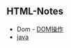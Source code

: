 ## HTML-Notes

- Dom
 - [DOM操作](https://bithup.github.io/blogs/dom/JavaScript操作DOM)
 - [java](https://bithup.github.io/blogs/dom/java)




